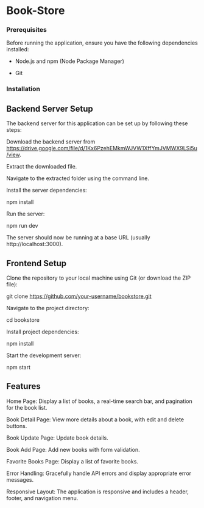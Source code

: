# Book-Store


### Prerequisites
Before running the application, ensure you have the following dependencies installed:

- Node.js and npm (Node Package Manager)
  
- Git


### Installation
## Backend Server Setup
The backend server for this application can be set up by following these steps:

Download the backend server from https://drive.google.com/file/d/1Kx6PzehEMkmWJVW1XffYmJVMWX9LSi5u/view.

Extract the downloaded file.

Navigate to the extracted folder using the command line.

Install the server dependencies:

npm install

Run the server:

npm run dev

The server should now be running at a base URL (usually http://localhost:3000).

## Frontend Setup

Clone the repository to your local machine using Git (or download the ZIP file):
   
git clone https://github.com/your-username/bookstore.git

Navigate to the project directory:

cd bookstore

Install project dependencies:

npm install

Start the development server:

npm start



## Features
Home Page: Display a list of books, a real-time search bar, and pagination for the book list.

Book Detail Page: View more details about a book, with edit and delete buttons.

Book Update Page: Update book details.

Book Add Page: Add new books with form validation.

Favorite Books Page: Display a list of favorite books.

Error Handling: Gracefully handle API errors and display appropriate error messages.

Responsive Layout: The application is responsive and includes a header, footer, and navigation menu.

